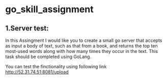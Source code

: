 # go_skill_assignment
## 1.Server test:
In this Assingment I would like you to create a small go server that accepts as input a body of text, such as
that from a book, and returns the top ten most-used words along with how many times they occur in the
text.
This task should be completed using GoLang.

You can test the finctionality using following link 
http://52.31.74.51:8081/upload

